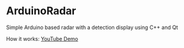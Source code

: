 # ArduinoRadar
Simple Arduino based radar with a detection display using C++ and Qt

How it works: [YouTube Demo](https://www.youtube.com/watch?v=E5XyU1qf4cU)
